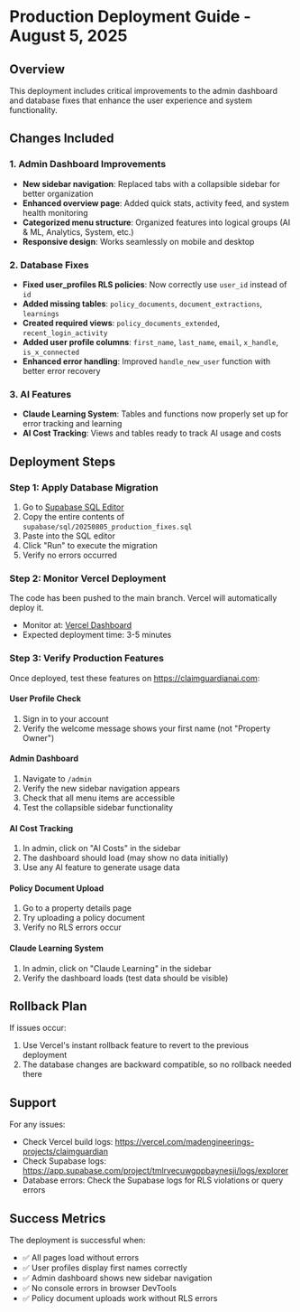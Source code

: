 # Production Deployment Guide - August 5, 2025

## Overview
This deployment includes critical improvements to the admin dashboard and database fixes that enhance the user experience and system functionality.

## Changes Included

### 1. Admin Dashboard Improvements
- **New sidebar navigation**: Replaced tabs with a collapsible sidebar for better organization
- **Enhanced overview page**: Added quick stats, activity feed, and system health monitoring
- **Categorized menu structure**: Organized features into logical groups (AI & ML, Analytics, System, etc.)
- **Responsive design**: Works seamlessly on mobile and desktop

### 2. Database Fixes
- **Fixed user_profiles RLS policies**: Now correctly use `user_id` instead of `id`
- **Added missing tables**: `policy_documents`, `document_extractions`, `learnings`
- **Created required views**: `policy_documents_extended`, `recent_login_activity`
- **Added user profile columns**: `first_name`, `last_name`, `email`, `x_handle`, `is_x_connected`
- **Enhanced error handling**: Improved `handle_new_user` function with better error recovery

### 3. AI Features
- **Claude Learning System**: Tables and functions now properly set up for error tracking and learning
- **AI Cost Tracking**: Views and tables ready to track AI usage and costs

## Deployment Steps

### Step 1: Apply Database Migration
1. Go to [Supabase SQL Editor](https://app.supabase.com/project/tmlrvecuwgppbaynesji/sql/new)
2. Copy the entire contents of `supabase/sql/20250805_production_fixes.sql`
3. Paste into the SQL editor
4. Click "Run" to execute the migration
5. Verify no errors occurred

### Step 2: Monitor Vercel Deployment
The code has been pushed to the main branch. Vercel will automatically deploy it.
- Monitor at: [Vercel Dashboard](https://vercel.com/madengineerings-projects/claimguardian)
- Expected deployment time: 3-5 minutes

### Step 3: Verify Production Features

Once deployed, test these features on https://claimguardianai.com:

#### User Profile Check
1. Sign in to your account
2. Verify the welcome message shows your first name (not "Property Owner")

#### Admin Dashboard
1. Navigate to `/admin`
2. Verify the new sidebar navigation appears
3. Check that all menu items are accessible
4. Test the collapsible sidebar functionality

#### AI Cost Tracking
1. In admin, click on "AI Costs" in the sidebar
2. The dashboard should load (may show no data initially)
3. Use any AI feature to generate usage data

#### Policy Document Upload
1. Go to a property details page
2. Try uploading a policy document
3. Verify no RLS errors occur

#### Claude Learning System
1. In admin, click on "Claude Learning" in the sidebar
2. Verify the dashboard loads (test data should be visible)

## Rollback Plan

If issues occur:
1. Use Vercel's instant rollback feature to revert to the previous deployment
2. The database changes are backward compatible, so no rollback needed there

## Support

For any issues:
- Check Vercel build logs: https://vercel.com/madengineerings-projects/claimguardian
- Check Supabase logs: https://app.supabase.com/project/tmlrvecuwgppbaynesji/logs/explorer
- Database errors: Check the Supabase logs for RLS violations or query errors

## Success Metrics

The deployment is successful when:
- ✅ All pages load without errors
- ✅ User profiles display first names correctly
- ✅ Admin dashboard shows new sidebar navigation
- ✅ No console errors in browser DevTools
- ✅ Policy document uploads work without RLS errors